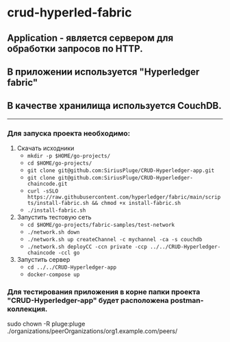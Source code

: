 # crud-hyperled-fabric 
## Application - является сервером для обработки запросов по HTTP.
## В приложении используется "Hyperledger fabric"
## В качестве хранилища используется CouchDB.
_________________

### Для запуска проекта необходимо:

1) Скачать исходники    
    - ```mkdir -p $HOME/go-projects/```
    - ```cd $HOME/go-projects/```
    - ```git clone git@github.com:SiriusPluge/CRUD-Hyperledger-app.git```
    - ```git clone git@github.com:SiriusPluge/CRUD-Hyperledger-chaincode.git```
    - ```curl -sSLO https://raw.githubusercontent.com/hyperledger/fabric/main/scripts/install-fabric.sh && chmod +x install-fabric.sh```
    - ```./install-fabric.sh```
2) Запустить тестовую сеть
    - ```cd $HOME/go-projects/fabric-samples/test-network```
    - ```./network.sh down```
    - ```./network.sh up createChannel -c mychannel -ca -s couchdb```
    - ```./network.sh deployCC -ccn private -ccp ../../CRUD-Hyperledger-chaincode -ccl go```
3) Запустить сервер
    - ```cd ../../CRUD-Hyperledger-app```
    - ```docker-compose up```

### Для тестирования приложения в корне папки проекта "CRUD-Hyperledger-app" будет расположена postman-коллекция.

sudo chown -R pluge:pluge ./organizations/peerOrganizations/org1.example.com/peers/

